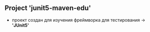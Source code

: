 ## Project 'junit5-maven-edu' 

- проект создан для изучения фреймворка для тестирования ->  **'JUnit5'**
